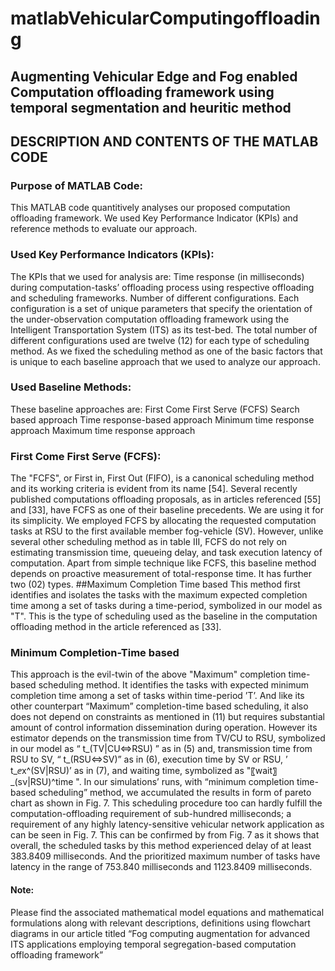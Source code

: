 # matlabVehicularComputingoffloading
## Augmenting Vehicular Edge and Fog enabled Computation offloading framework using temporal segmentation and heuritic method
## DESCRIPTION AND CONTENTS OF THE MATLAB CODE
### Purpose of MATLAB Code:
This MATLAB code quantitively analyses our proposed computation offloading framework. We used Key Performance Indicator (KPIs) and reference methods to evaluate our approach.
### Used Key Performance Indicators (KPIs):
The KPIs that we used for analysis are:
	Time response (in milliseconds) during computation-tasks’ offloading process using respective offloading and scheduling frameworks.
	Number of different configurations. Each configuration is a set of unique parameters that specify the orientation of the under-observation computation offloading framework using the Intelligent Transportation System (ITS) as its test-bed. The total number of different configurations used are twelve (12) for each type of scheduling method. As we fixed the scheduling method as one of the basic factors that is unique to each baseline approach that we used to analyze our approach. 
### Used Baseline Methods:
These baseline approaches are:
	First Come First Serve (FCFS)
	Search based approach
	Time response-based approach
	Minimum time response approach
	Maximum time response approach
### First Come First Serve (FCFS):
The "FCFS", or First in, First Out (FIFO), is a canonical scheduling method and its working criteria is evident from its name [54].  Several recently published computations offloading proposals, as in articles referenced [55] and [33], have FCFS as one of their baseline precedents. We are using it for its simplicity. We employed FCFS by allocating the requested computation tasks at RSU to the first available member fog-vehicle (SV). However, unlike several other scheduling method as in table III, FCFS do not rely on estimating transmission time, queueing delay, and task execution latency of computation.
Apart from simple technique like FCFS, this baseline method depends on proactive measurement of total-response time. It has further two (02) types.
##Maximum Completion Time based
This method first identifies and isolates the tasks with the maximum expected completion time among a set of tasks during a time-period, symbolized in our model as "T". This is the type of scheduling used as the baseline in the computation offloading method in the article referenced as [33]. 
### Minimum Completion-Time based
This approach is the evil-twin of the above "Maximum" completion time-based scheduling method. It identifies the tasks with expected minimum completion time among a set of tasks within time-period ’T’. And like its other counterpart “Maximum” completion-time based scheduling, it also does not depend on constraints as mentioned in (11) but requires substantial amount of control information dissemination during operation. However its estimator depends on the transmission time from TV/CU to RSU, symbolized in our model as “ t_(TV|CU⇔RSU)  ” as in (5) and, transmission time from RSU to SV, “ t_(RSU⇔SV)” as in (6), execution time by SV or RSU, ’ t_ⅇx^(SV|RSU)’ as in (7), and waiting time, symbolized as "〖wait〗_(sν|RSU)^time ". In our simulations’ runs, with “minimum completion time-based scheduling” method, we accumulated the results in form of pareto chart as shown in Fig. 7. This scheduling procedure too can hardly fulfill the computation-offloading requirement of sub-hundred milliseconds; a requirement of any highly latency-sensitive vehicular network application as can be seen in Fig. 7.  This can be confirmed by from Fig. 7 as it shows that overall, the scheduled tasks by this method experienced delay of at least 383.8409 milliseconds. And the prioritized maximum number of tasks have latency in the range of 753.840 milliseconds and 1123.8409 milliseconds. 
#### Note: 
Please find the associated mathematical model equations and mathematical formulations along with relevant descriptions, definitions using flowchart diagrams in our article titled “Fog computing augmentation for advanced ITS applications employing temporal segregation-based computation offloading framework”
